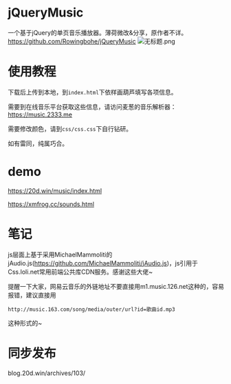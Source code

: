 # jQueryMusic
一个基于jQuery的单页音乐播放器。薄荷微改&分享，原作者不详。
https://github.com/Rowingbohe/jQueryMusic
<img src="https://blog.20d.win/usr/uploads/2018/07/2063269072.png" alt="无标题.png" />

# 使用教程
下载后上传到本地，到``index.html``下依样画葫芦填写各项信息。

需要到在线音乐平台获取这些信息，请访问麦葱的音乐解析器：https://music.2333.me

需要修改颜色，请到``css/css.css``下自行钻研。

如有雷同，纯属巧合。

# demo
https://20d.win/music/index.html

https://xmfrog.cc/sounds.html

# 笔记

js层面上基于采用MichaelMammoliti的jAudio.js(https://github.com/MichaelMammoliti/jAudio.js)，js引用于Css.loli.net常用前端公共库CDN服务。感谢这些大佬~

提醒一下大家，网易云音乐的外链地址不要直接用m1.music.126.net这种的，容易报错，建议直接用
```
http://music.163.com/song/media/outer/url?id=歌曲id.mp3
```
这种形式的~

# 同步发布
blog.20d.win/archives/103/
